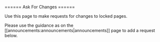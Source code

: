 ====== Ask For Changes ======

Use this page to make requests for changes to locked pages.

Please use the guidance as on the [[announcements:announcements|announcements]] page to add a request below.